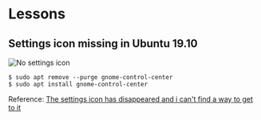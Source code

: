 # Lessons

## Settings icon missing in Ubuntu 19.10

![No settings icon](https://raw.github.com/jslim89/js-learning-journey/master/linux/images/no-settings-icon.png "Ubuntu settings icon missing")

```
$ sudo apt remove --purge gnome-control-center
$ sudo apt install gnome-control-center
```

Reference: [The settings icon has disappeared and i can't find a way to get to it](https://www.reddit.com/r/Ubuntu/comments/bkjckp/the_settings_icon_has_disappeared_and_i_cant_find/emhvidu/)
